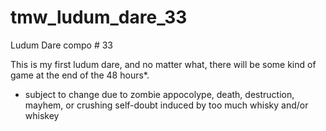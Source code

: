 # tmw_ludum_dare_33
Ludum Dare compo # 33

This is my first ludum dare, and no matter what, there will be some kind of game at the end of the 48 hours*.

* subject to change due to zombie appocolype, death, destruction, mayhem, or crushing self-doubt induced by too much whisky and/or whiskey
